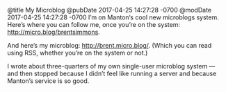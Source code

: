 @title My Microblog
@pubDate 2017-04-25 14:27:28 -0700
@modDate 2017-04-25 14:27:28 -0700
I’m on Manton‘s cool new microblogs system. Here’s where you can follow me, once you’re on the system: <a href="http://micro.blog/brentsimmons">http://micro.blog/brentsimmons</a>.

And here’s my microblog: <a href="http://brent.micro.blog/">http://brent.micro.blog/</a>. (Which you can read using RSS, whether you’re on the system or not.)

I wrote about three-quarters of my own single-user microblog system — and then stopped because I didn’t feel like running a server and because Manton’s service is so good.
